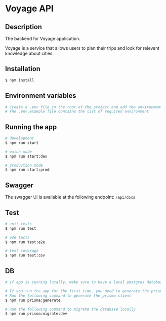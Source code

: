 # Voyage API

## Description

The backend for Voyage application. 

Voyage is a service that allows users to plan their trips and look for relevant knowledge about cities.

## Installation

```bash
$ npm install
```

## Environment variables
```bash
# Create a .env file in the root of the project and add the environment variables
# The .env.example file contains the list of required environment
```

## Running the app

```bash
# development
$ npm run start

# watch mode
$ npm run start:dev

# production mode
$ npm run start:prod
```

## Swagger

The swagger UI is available at the following endpoint: `/api/docs`


## Test

```bash
# unit tests
$ npm run test

# e2e tests
$ npm run test:e2e

# test coverage
$ npm run test:cov
```

## DB

```bash
# if app is running locally, make sure to have a local postgres database running

# If you run the app for the first time, you need to generate the prisma client and migrate the database
# Run the following command to generate the prisma client
$ npm run prisma:generate

# Run the following command to migrate the database locally
$ npm run prisma:migrate:dev
```
